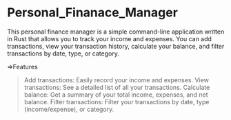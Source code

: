 ﻿# Personal_Finanace_Manager
This personal finance manager is a simple command-line application written in Rust that allows you to track your income and expenses. You can add transactions, view your transaction history, calculate your balance, and filter transactions by date, type, or category.

=>Features
> Add transactions: Easily record your income and expenses.
> View transactions: See a detailed list of all your transactions.
> Calculate balance: Get a summary of your total income, expenses, and net balance.
> Filter transactions: Filter your transactions by date, type (income/expense), or category.
